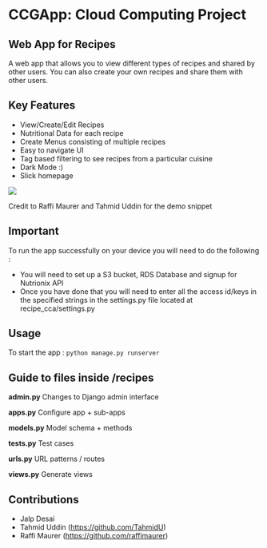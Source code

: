 # CCGApp: Cloud Computing Project
## Web App for Recipes

A web app that allows you to view different types of recipes and shared by other users. You can also create your own recipes and share them with other users.

## Key Features 
- View/Create/Edit Recipes
- Nutritional Data for each recipe
- Create Menus consisting of multiple recipes
- Easy to navigate UI
- Tag based filtering to see recipes from a particular cuisine 
- Dark Mode :)
- Slick homepage 

![](ccgapp_preview.gif)

Credit to Raffi Maurer and Tahmid Uddin for the demo snippet

## Important 
To run the app successfully on your device you will need to do the following : 

- You will need to set up a S3 bucket, RDS Database and signup for Nutrionix API
- Once you have done that you will need to enter all the access id/keys in the specified strings in the settings.py file located at recipe_cca/settings.py

## Usage

To start the app : ``python manage.py runserver``


## Guide to files inside /recipes

**admin.py**	Changes to Django admin interface

**apps.py**		Configure app + sub-apps

**models.py**	Model schema + methods

**tests.py**		Test cases

**urls.py**		URL patterns / routes

**views.py**		Generate views


## Contributions
- Jalp Desai 
- Tahmid Uddin (https://github.com/TahmidU)
- Raffi Maurer (https://github.com/raffimaurer)

